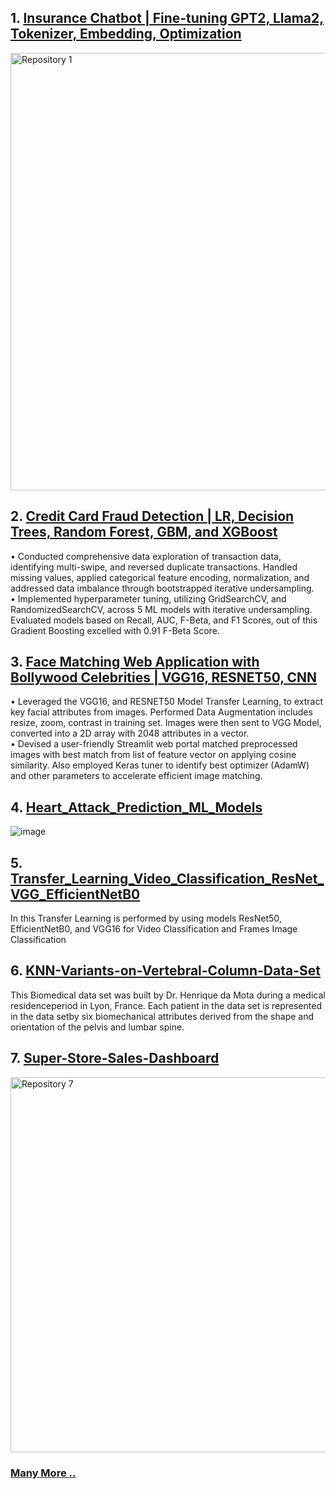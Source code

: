 <!-- Header Logo 
<div align="center">
    <img src="https://example.com/animated-logo.gif" alt="Rotating Logo" width="200">
    <h3 style="font-size: 36px;">Welcome to My GitHub Profile!</h3>
</div>
-->

<!-- Pinned Repositories -->
## 1. [Insurance Chatbot | Fine-tuning GPT2, Llama2, Tokenizer, Embedding, Optimization](https://github.com/raj-maharajwala/Insurance-Chatbot-Fine-tuning-GPT2-Llama2)

   <img src="https://github.com/raj-maharajwala/Insurance-Chatbot-Fine-tuning-GPT2-Llama2/blob/main/video/InsuranceGPT_big.gif" alt="Repository 1" width="700">

## 2. [Credit Card Fraud Detection | LR, Decision Trees, Random Forest, GBM, and XGBoost](https://github.com/raj-maharajwala/Credit-Card-Fraud-Detection)
   • Conducted comprehensive data exploration of transaction data, identifying multi-swipe, and reversed duplicate transactions. Handled missing values, applied categorical feature encoding, normalization, and addressed data imbalance through bootstrapped iterative undersampling. <br>
   • Implemented hyperparameter tuning, utilizing GridSearchCV, and RandomizedSearchCV, across 5 ML models with iterative undersampling. Evaluated models based on Recall, AUC, F-Beta, and F1 Scores, out of this Gradient Boosting excelled with 0.91 F-Beta Score.


## 3. [Face Matching Web Application with Bollywood Celebrities | VGG16, RESNET50, CNN](https://github.com/raj-maharajwala/Celebrities-Face-Matching-Web-Application)
   • Leveraged the VGG16, and RESNET50 Model Transfer Learning, to extract key facial attributes from images. Performed Data Augmentation includes resize, zoom, contrast in training set. Images were then sent to VGG Model, converted into a 2D array with 2048 attributes in a vector.<br>
• Devised a user-friendly Streamlit web portal matched preprocessed images with best match from list of feature vector on applying cosine similarity. Also employed Keras tuner to identify best optimizer (AdamW) and other parameters to accelerate efficient image matching.

## 4. [Heart_Attack_Prediction_ML_Models](https://github.com/raj-maharajwala/Heart_Attack_Prediction_ML_Models)

   ![image](https://github.com/raj-maharajwala/raj-maharajwala/assets/95955903/8da84a70-c4b0-4842-86d9-81f7261bdc3d)


## 5. [Transfer_Learning_Video_Classification_ResNet_VGG_EfficientNetB0](https://github.com/raj-maharajwala/Transfer_Learning_Video_Classification_ResNet_VGG_EfficientNetB0)
  In this Transfer Learning is performed by using models ResNet50, EfficientNetB0, and VGG16 for Video Classification and Frames Image Classification


## 6. [KNN-Variants-on-Vertebral-Column-Data-Set](https://github.com/raj-maharajwala/KNN-Variants-on-Vertebral-Column-Data-Set)
   This Biomedical data set was built by Dr. Henrique da Mota during a medical residenceperiod in Lyon, France. Each patient in the data set is represented in the data setby six biomechanical attributes derived from the shape and orientation of the pelvis and lumbar spine.

## 7. [Super-Store-Sales-Dashboard](https://github.com/raj-maharajwala/Super-Store-Sales-Dashboard)
   <img src="https://github.com/raj-maharajwala/raj-maharajwala/assets/95955903/650887b5-12cf-4106-9a24-a4838083a780" alt="Repository 7" width="600">

### [Many More ..](https://github.com/raj-maharajwala?tab=repositories)


